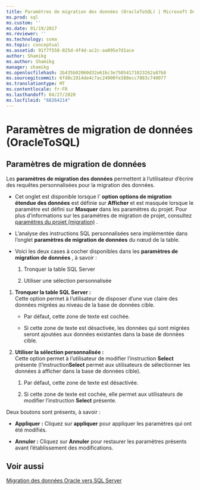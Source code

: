 ```yaml
---
title: Paramètres de migration des données (OracleToSQL) | Microsoft Docs
ms.prod: sql
ms.custom: ''
ms.date: 01/19/2017
ms.reviewer: ''
ms.technology: ssma
ms.topic: conceptual
ms.assetid: 91f7f558-025d-4f4d-ac2c-aa095e7d1ace
author: Shamikg
ms.author: Shamikg
manager: shamikg
ms.openlocfilehash: 2b435b02060d32e61bc3e75054171023262a87b8
ms.sourcegitcommit: 6fd8c1914de4c7ac24900fe388ecc7883c740077
ms.translationtype: MT
ms.contentlocale: fr-FR
ms.lasthandoff: 04/27/2020
ms.locfileid: "68264214"
---
```

# <a name="data-migration-settings-oracletosql"></a>Paramètres de migration de données (OracleToSQL)
  
## <a name="data-migration-settings"></a>Paramètres de migration de données  
Les **paramètres de migration des données** permettent à l’utilisateur d’écrire des requêtes personnalisées pour la migration des données.  
  
-   Cet onglet est disponible lorsque l' **option options de migration étendue des données** est définie sur **Afficher** et est masquée lorsque le paramètre est défini sur **Masquer** dans les paramètres du projet. Pour plus d’informations sur les paramètres de migration de projet, consultez [paramètres du projet (migration)](https://msdn.microsoft.com/fcd6b988-633b-4b2b-9f36-6368b5e86b60) .  
  
-   L’analyse des instructions SQL personnalisées sera implémentée dans l’onglet **paramètres de migration de données** du nœud de la table.  
  
-   Voici les deux cases à cocher disponibles dans les **paramètres de migration de données** , à savoir :  
  
    1.  Tronquer la table SQL Server  
  
    2.  Utiliser une sélection personnalisée  
  
1.  **Tronquer la table SQL Server :**  
     Cette option permet à l’utilisateur de disposer d’une vue claire des données migrées au niveau de la base de données cible.  
  
    -   Par défaut, cette zone de texte est cochée.  
  
    -   Si cette zone de texte est désactivée, les données qui sont migrées seront ajoutées aux données existantes dans la base de données cible.  
  
2.  **Utiliser la sélection personnalisée :**  
     Cette option permet à l’utilisateur de modifier l’instruction **Select** présente (l’instruction**Select** permet aux utilisateurs de sélectionner les données à afficher dans la base de données cible).  
  
    1.  Par défaut, cette zone de texte est désactivée.  
  
    2.  Si cette zone de texte est cochée, elle permet aux utilisateurs de modifier l’instruction **Select** présente.  
  
Deux boutons sont présents, à savoir :  
  
-   **Appliquer :** Cliquez sur **appliquer** pour appliquer les paramètres qui ont été modifiés.  
  
-   **Annuler :** Cliquez sur **Annuler** pour restaurer les paramètres présents avant l’établissement des modifications.  
  
## <a name="see-also"></a>Voir aussi  
[Migration des données Oracle vers SQL Server](migrating-oracle-data-into-sql-server-oracletosql.md)  
  
